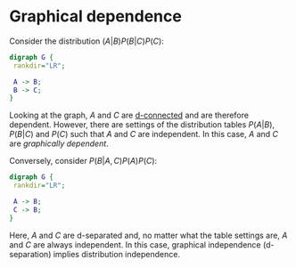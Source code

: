 # Graphical dependence

Consider the distribution $(A|B)P(B|C)P(C)$:

 ```dot
digraph G {
  rankdir="LR";

  A -> B;
  B -> C;
}
```

Looking at the graph, $A$ and $C$ are [d-connected](202210191728.md) and are
therefore dependent.
However, there are settings of the distribution tables $P(A|B)$, $P(B|C)$ and
$P(C)$ such that $A$ and $C$ are independent. In this case, $A$ and $C$ are
_graphically dependent_.

Conversely, consider $P(B|A,C)P(A)P(C)$:

 ```dot
digraph G {
  rankdir="LR";

  A -> B;
  C -> B;
}
```

Here, $A$ and $C$ are d-separated and, no matter what the table settings are,
$A$ and $C$ are always independent. In this case, graphical independence
(d-separation) implies distribution independence.

